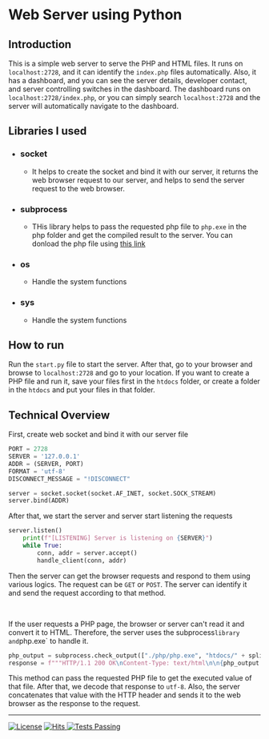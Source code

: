 # Web Server using Python

## Introduction
This is a simple web server to serve the PHP and HTML files. It runs on `localhost:2728`, and it can identify the `index.php` files automatically. Also, it has a dashboard, and you can see the server details, developer contact, and server controlling switches in the dashboard. The dashboard runs on `localhost:2728/index.php`, or you can simply search `localhost:2728` and the server will automatically navigate to the dashboard.

## Libraries I used
- ### socket
  - It helps to create the socket and bind it with our server, it returns the web browser request to our server, and helps to send the server request to the web browser. 
- ### subprocess
  - THis library helps to pass the requested php file to `php.exe` in the php folder and get the compiled result to the server. You can donload the php file using [this link](https://windows.php.net/download#php-8.2)
- ### os
  - Handle the system functions
- ### sys
  - Handle the system functions

## How to run

Run the `start.py` file to start the server. After that, go to your browser and browse to `localhost:2728` and go to your location. If you want to create a PHP file and run it, save your files first in the `htdocs` folder, or create a folder in the `htdocs` and put your files in that folder.

## Technical Overview

First, create web socket and bind it with our server file
```python
PORT = 2728
SERVER = '127.0.0.1'
ADDR = (SERVER, PORT)
FORMAT = 'utf-8'
DISCONNECT_MESSAGE = "!DISCONNECT"

server = socket.socket(socket.AF_INET, socket.SOCK_STREAM)
server.bind(ADDR)
```

After that, we start the server and server start listening the requests
```python
server.listen()
    print(f"[LISTENING] Server is listening on {SERVER}")
    while True:
        conn, addr = server.accept()
        handle_client(conn, addr)
```

Then the server can get the browser requests and respond to them using various logics. The request can be `GET` or `POST`. The server can identify it and send the request according to that method.

<br>

If the user requests a PHP page, the browser or server can't read it and convert it to HTML. Therefore, the server uses the subprocess` library and `php.exe` to handle it.

```python
php_output = subprocess.check_output(["./php/php.exe", "htdocs/" + split_url[0]], stderr=subprocess.STDOUT, cwd="./")
response = f"""HTTP/1.1 200 OK\nContent-Type: text/html\n\n{php_output.decode('utf-8')}"""
```

This method can pass the requested PHP file to get the executed value of that file. After that, we decode that response to `utf-8`. Also, the server concatenates that value with the HTTP header and sends it to the web browser as the response to the request.


____

[![License](https://img.shields.io/badge/License-Apache_2.0-blue.svg)](https://opensource.org/licenses/Apache-2.0)
<a href="https://hits.sh/github.com/DasunThathsara/Web-Server/">
    <img alt="Hits" src="https://hits.sh/github.com/DasunThathsara/Web-Server.svg?label=Views"/>
</a>
<a href="https://github.com/DasunThathsara/Web-Server/actions">
    <img alt="Tests Passing" src="https://github.com/anuraghazra/github-readme-stats/workflows/Test/badge.svg" />
</a>

